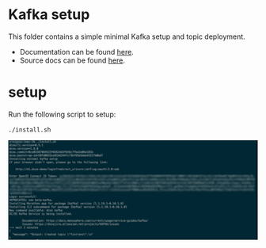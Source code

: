 # Kafka setup

This folder contains a simple minimal Kafka setup and topic deployment.

- Documentation can be found [here](https://docs.mesosphere.com/current/usage/service-guides/kafka/).
- Source docs can be found [here](https://github.com/mesosphere/dcos-kafka-service/blob/master/docs/configure.md).

# setup
Run the following script to setup:

```
./install.sh
```

![kafka install](images/kafka_install.png)
